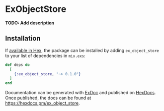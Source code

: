 # ExObjectStore

**TODO: Add description**

## Installation

If [available in Hex](https://hex.pm/docs/publish), the package can be installed
by adding `ex_object_store` to your list of dependencies in `mix.exs`:

```elixir
def deps do
  [
    {:ex_object_store, "~> 0.1.0"}
  ]
end
```

Documentation can be generated with [ExDoc](https://github.com/elixir-lang/ex_doc)
and published on [HexDocs](https://hexdocs.pm). Once published, the docs can
be found at <https://hexdocs.pm/ex_object_store>.

